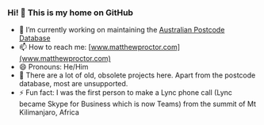 ### Hi! 👋 This is my home on GitHub 

- 🔭 I’m currently working on maintaining the [Australian Postcode Database](https://github.com/matthewproctor/australianpostcodes)
- 📫 How to reach me: [www.matthewproctor.com](www.matthewproctor.com)
- 😄 Pronouns: He/Him
- 🌱 There are a lot of old, obsolete projects here. Apart from the postcode database, most are unsupported.
- ⚡ Fun fact: I was the first person to make a Lync phone call (Lync became Skype for Business which is now Teams) from the summit of Mt Kilimanjaro, Africa

<!--
**matthewproctor/matthewproctor** is a ✨ _special_ ✨ repository because its `README.md` (this file) appears on your GitHub profile.

Here are some ideas to get you started:


- 🌱 I’m currently learning ...
- 👯 I’m looking to collaborate on ...
- 🤔 I’m looking for help with ...
- 💬 Ask me about ...
- 📫 How to reach me: ...
- 😄 Pronouns: ...
- ⚡ Fun fact: ...
-->
